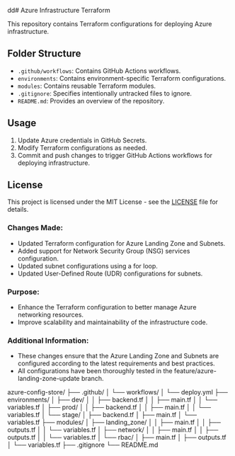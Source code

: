 dd# Azure Infrastructure Terraform

This repository contains Terraform configurations for deploying Azure infrastructure.

## Folder Structure

- `.github/workflows`: Contains GitHub Actions workflows.
- `environments`: Contains environment-specific Terraform configurations.
- `modules`: Contains reusable Terraform modules.
- `.gitignore`: Specifies intentionally untracked files to ignore.
- `README.md`: Provides an overview of the repository.

## Usage

1. Update Azure credentials in GitHub Secrets.
2. Modify Terraform configurations as needed.
3. Commit and push changes to trigger GitHub Actions workflows for deploying infrastructure.

## License

This project is licensed under the MIT License - see the [LICENSE](LICENSE) file for details.




### Changes Made:
- Updated Terraform configuration for Azure Landing Zone and Subnets.
- Added support for Network Security Group (NSG) services configuration.
- Updated subnet configurations using a for loop.
- Updated User-Defined Route (UDR) configurations for subnets.

### Purpose:
- Enhance the Terraform configuration to better manage Azure networking resources.
- Improve scalability and maintainability of the infrastructure code.

### Additional Information:
- These changes ensure that the Azure Landing Zone and Subnets are configured according to the latest requirements and best practices.
- All configurations have been thoroughly tested in the feature/azure-landing-zone-update branch.



azure-config-store/
├── .github/
│   └── workflows/
│       └── deploy.yml
├── environments/
│   ├── dev/
│   │   ├── backend.tf
│   │   ├── main.tf
│   │   └── variables.tf
│   ├── prod/
│   │   ├── backend.tf
│   │   ├── main.tf
│   │   └── variables.tf
│   └── stage/
│       ├── backend.tf
│       ├── main.tf
│       └── variables.tf
├── modules/
│   ├── landing_zone/
│   │   ├── main.tf
│   │   ├── outputs.tf
│   │   └── variables.tf
│   ├── network/
│   │   ├── main.tf
│   │   ├── outputs.tf
│   │   └── variables.tf
│   └── rbac/
│       ├── main.tf
│       ├── outputs.tf
│       └── variables.tf
├── .gitignore
└── README.md
